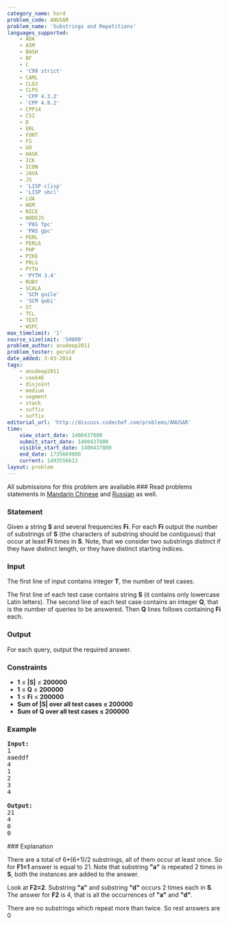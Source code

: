 ```yaml
---
category_name: hard
problem_code: ANUSAR
problem_name: 'Substrings and Repetitions'
languages_supported:
    - ADA
    - ASM
    - BASH
    - BF
    - C
    - 'C99 strict'
    - CAML
    - CLOJ
    - CLPS
    - 'CPP 4.3.2'
    - 'CPP 4.9.2'
    - CPP14
    - CS2
    - D
    - ERL
    - FORT
    - FS
    - GO
    - HASK
    - ICK
    - ICON
    - JAVA
    - JS
    - 'LISP clisp'
    - 'LISP sbcl'
    - LUA
    - NEM
    - NICE
    - NODEJS
    - 'PAS fpc'
    - 'PAS gpc'
    - PERL
    - PERL6
    - PHP
    - PIKE
    - PRLG
    - PYTH
    - 'PYTH 3.4'
    - RUBY
    - SCALA
    - 'SCM guile'
    - 'SCM qobi'
    - ST
    - TCL
    - TEXT
    - WSPC
max_timelimit: '1'
source_sizelimit: '50000'
problem_author: anudeep2011
problem_tester: gerald
date_added: 3-03-2014
tags:
    - anudeep2011
    - cook46
    - disjoint
    - medium
    - segment
    - stack
    - suffix
    - suffix
editorial_url: 'http://discuss.codechef.com/problems/ANUSAR'
time:
    view_start_date: 1400437800
    submit_start_date: 1400437800
    visible_start_date: 1400437800
    end_date: 1735669800
    current: 1493556613
layout: problem
---
```

All submissions for this problem are available.###  Read problems statements in [Mandarin Chinese](http://www.codechef.com/download/translated/COOK46/mandarin/ANUSAR.pdf) and [Russian](http://www.codechef.com/download/translated/COOK46/russian/ANUSAR.pdf) as well.

### Statement

Given a string **S** and several frequencies **Fi**. For each **Fi** output the number of substrings of **S** (the characters of substring should be contiguous) that occur at least **Fi** times in **S**. Note, that we consider two substrings distinct if they have distinct length, or they have distinct starting indices.

### Input

The first line of input contains integer **T**, the number of test cases.

The first line of each test case contains string **S** (it contains only lowercase Latin letters). The second line of each test case contains an integer **Q**, that is the number of queries to be answered. Then **Q** lines follows containing **Fi** each.

### Output

For each query, output the required answer.

### Constraints

- **1** ≤ **|S|** ≤ **200000**
- **1** ≤ **Q** ≤ **200000**
- **1** ≤ **Fi** ≤ **200000**
- **Sum of |S| over all test cases ≤ 200000**
- **Sum of Q over all test cases ≤ 200000**

### Example

<pre><b>Input:</b>
1
aaeddf
4
1
2
3
4

<b>Output:</b>
21
4
0
0
</pre>### Explanation

There are a total of 6\*(6+1)/2 substrings, all of them occur at least once. So for **F1=1** answer is equal to 21. Note that substring **"a"** is repeated 2 times in **S**, both the instances are added to the answer.

Look at **F2=2**. Substring **"a"** and substring **"d"** occurs 2 times each in **S**. The answer for **F2** is 4, that is all the occurrences of **"a"** and **"d"**.

There are no substrings which repeat more than twice. So rest answers are 0
